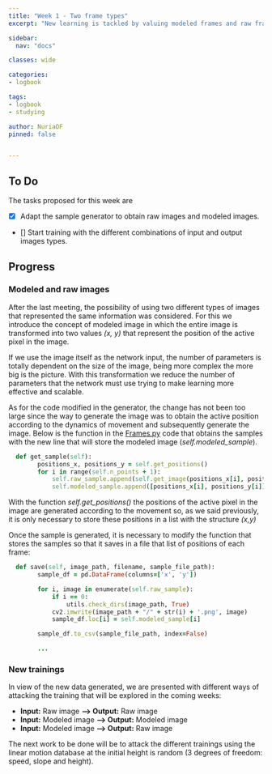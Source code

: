 ```yaml
---
title: "Week 1 - Two frame types"
excerpt: "New learning is tackled by valuing modeled frames and raw frames."

sidebar:
  nav: "docs"

classes: wide

categories:
- logbook

tags:
- logbook
- studying

author: NuriaOF
pinned: false


---
```


## To Do
The tasks proposed for this week are

- [X] Adapt the sample generator to obtain raw images and modeled images.
- [] Start training with the different combinations of input and output images types.

## Progress

###  Modeled and raw images
After the last meeting, the possibility of using two different types of images that represented the same information was considered. For this we introduce the concept of modeled image in which the entire image is transformed into two values *(x, y)* that represent the position of the active pixel in the image.

If we use the image itself as the network input, the number of parameters is totally dependent on the size of the image, being more complex the more big is the picture. With this transformation we reduce the number of parameters that the network must use trying to make learning more effective and scalable.

As for the code modified in the generator, the change has not been too large since the way to generate the image was to obtain the active position according to the dynamics of movement and subsequently generate the image. Below is the function in the [Frames.py](https://github.com/RoboticsLabURJC/2017-tfm-nuria-oyaga/blob/master/Generator/Frames.py) code that obtains the samples with the new line that will store the modeled image (*self.modeled_sample*).

```ruby
  def get_sample(self):
        positions_x, positions_y = self.get_positions()
        for i in range(self.n_points + 1):
            self.raw_sample.append(self.get_image(positions_x[i], positions_y[i]))
            self.modeled_sample.append([positions_x[i], positions_y[i]])
```

With the function *self.get_positions()* the positions of the active pixel in the image are generated according to the movement so, as we said previously, it is only necessary to store these positions in a list with the structure *(x,y)*

Once the sample is generated, it is necessary to modify the function that stores the samples so that it saves in a file that list of positions of each frame:

```ruby
  def save(self, image_path, filename, sample_file_path):
        sample_df = pd.DataFrame(columns=['x', 'y'])

        for i, image in enumerate(self.raw_sample):
            if i == 0:
                utils.check_dirs(image_path, True)
            cv2.imwrite(image_path + "/" + str(i) + '.png', image)
            sample_df.loc[i] = self.modeled_sample[i]

        sample_df.to_csv(sample_file_path, index=False)

        ...
```

### New trainings
In view of the new data generated, we are presented with different ways of attacking the training that will be explored in the coming weeks:

- **Input:** Raw image **--> Output:** Raw image
- **Input:** Modeled image **--> Output:** Modeled image
- **Input:** Modeled image **--> Output:** Raw image

The next work to be done will be to attack the different trainings using the linear motion database at the initial height is random (3 degrees of freedom: speed, slope and height).





